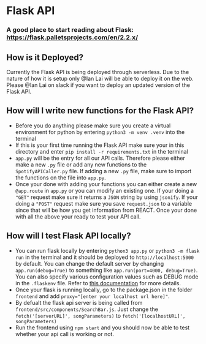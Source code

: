 # Flask API

### A good place to start reading about Flask: https://flask.palletsprojects.com/en/2.2.x/

## How is it Deployed?

Currently the Flask API is being deployed through serverless. Due to the nature of how it is setup only @Ian Lai
will be able to deploy it on the web. Please @Ian Lai on slack if you want to deploy an updated version of the Flask API.

## How will I write new functions for the Flask API?

- Before you do anything please make sure you create a virtual environment for python by entering `python3 -m venv .venv` into the terminal
- If this is your first time running the Flask API make sure your in this directory and enter `pip install -r requirements.txt` in the terminal
- `app.py` will be the entry for all our API calls. Therefore please either make a new `.py` file or add any new functions to the `SpotifyAPICaller.py` file. If adding a new `.py` file, make sure to import the functions on the file into `app.py`.
- Once your done with adding your functions you can either create a new `@app.route` in `app.py` or you can modify an existing one. If your doing a `"GET"` request make sure it returns a `JSON` string by using `jsonify`. If your doing a `"POST"` request make sure you save `request.json` to a variable since that will be how you get information from REACT. Once your done with all the above your ready to test your API call.

## How will I test Flask API locally?

- You can run flask locally by entering `python3 app.py` or `python3 -m flask run` in the terminal and it should be deployed to `http://localhost:5000` by default. You can change the default server by changing `app.run(debug=True)` to something like `app.run(port=4000, debug=True)`. You can also specify various configuration values such as DEBUG mode in the `.flaskenv` file. Refer to [this documentation](https://flask.palletsprojects.com/en/2.2.x/config/) for more details.
- Once your flask is running locally, go to the package.json in the folder `frontend` and add `proxy="[enter your localhost url here]"`.
- By defualt the flask api server is being called from `frontend/src/components/SearchBar.js`. Just change the `fetch('[serverURL]', songParameters)` to `fetch('[localhostURL]', songParameters)`
- Run the frontend using `npm start` and you should now be able to test whether your api call is working or not.
